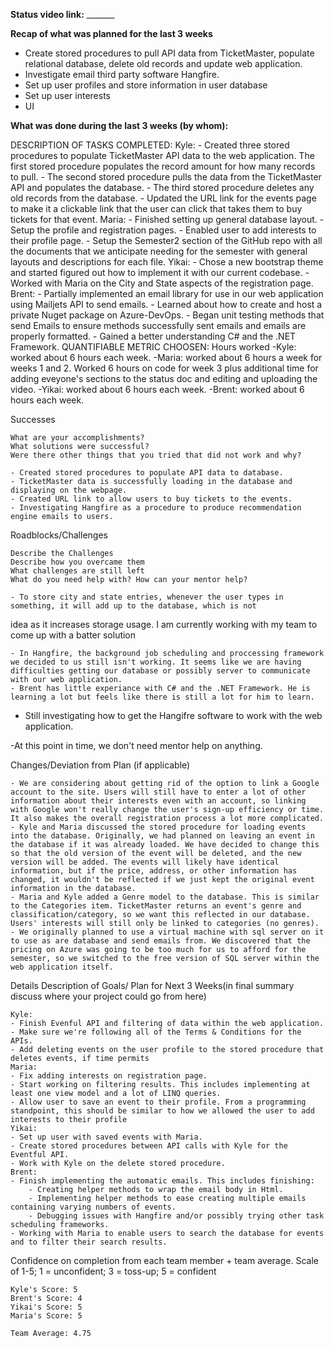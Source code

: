 <b>Status video link:</b> _______

<b>Recap of what was planned for the last 3 weeks</b>
- Create stored procedures to pull API data from TicketMaster, populate relational database, 
  delete old records and update web application.
- Investigate email third party software Hangfire.
- Set up user profiles and store information in user database
- Set up user interests
- UI

<b>What was done during the last 3 weeks (by whom):</b>

DESCRIPTION OF TASKS COMPLETED:
    Kyle: 
    - Created three stored procedures to populate TicketMaster API data to the web application. The first stored procedure populates the record amount for how many records to pull.
    - The second stored procedure pulls the data from the TicketMaster API and populates the database.
    - The third stored procedure deletes any old records from the database.
    - Updated the URL link for the events page to make it a clickable link that the user can click that takes them to buy tickets
  for that event.
    Maria:
    - Finished setting up general database layout.
    - Setup the profile and registration pages.
    - Enabled user to add interests to their profile page.
    - Setup the Semester2 section of the GitHub repo with all the documents that we anticipate needing for the semester with general layouts and descriptions for each file.
    Yikai:
    - Chose a new bootstrap theme and started figured out how to implement it with our current codebase.
    - Worked with Maria on the City and State aspects of the registration page.
    Brent: 
    - Partially implemented an email library for use in our web application using Mailjets API to send emails.
	- Learned about how to create and host a private Nuget package on Azure-DevOps.
	- Began unit testing methods that send Emails to ensure methods successfully sent emails and emails are properly formatted.
	- Gained a better understanding C# and the .NET Framework.
QUANTIFIABLE METRIC CHOOSEN: Hours worked
    -Kyle: worked about 6 hours each week.
    -Maria: worked about 6 hours a week for weeks 1 and 2. Worked 6 hours on code for week 3 plus additional time for adding eveyone's sections to the status doc and editing and uploading the video.
    -Yikai: worked about 6 hours each week.
    -Brent: worked about 6 hours each week.
    
Successes        

    What are your accomplishments?
    What solutions were successful?
    Were there other things that you tried that did not work and why?

    - Created stored procedures to populate API data to database.
    - TicketMaster data is successfully loading in the database and displaying on the webpage.
    - Created URL link to allow users to buy tickets to the events.
    - Investigating Hangfire as a procedure to produce recommendation engine emails to users.

Roadblocks/Challenges
 
    Describe the Challenges
    Describe how you overcame them
    What challenges are still left
    What do you need help with? How can your mentor help?

    - To store city and state entries, whenever the user types in something, it will add up to the database, which is not 
idea as it increases storage usage. I am currently working with my team to come up with a batter solution

	- In Hangfire, the background job scheduling and proccessing framework we decided to us still isn't working. It seems like we are having difficulties getting our database or possibly server to communicate with our web application. 
	- Brent has little experiance with C# and the .NET Framework. He is learning a lot but feels like there is still a lot for him to learn.
- Still investigating how to get the Hangifre software to work with the web application.

-At this point in time, we don't need mentor help on anything.
    

Changes/Deviation from Plan (if applicable)
 
    - We are considering about getting rid of the option to link a Google account to the site. Users will still have to enter a lot of other information about their interests even with an account, so linking with Google won't really change the user's sign-up efficiency or time. It also makes the overall registration process a lot more complicated.
    - Kyle and Maria discussed the stored procedure for loading events into the database. Originally, we had planned on leaving an event in the database if it was already loaded. We have decided to change this so that the old version of the event will be deleted, and the new version will be added. The events will likely have identical information, but if the price, address, or other information has changed, it wouldn't be reflected if we just kept the original event information in the database.
    - Maria and Kyle added a Genre model to the database. This is similar to the Categories item. TicketMaster returns an event's genre and classification/category, so we want this reflected in our database. Users' interests will still only be linked to categories (no genres).
    - We originally planned to use a virtual machine with sql server on it to use as are database and send emails from. We discovered that the pricing on Azure was going to be too much for us to afford for the semester, so we switched to the free version of SQL server within the web application itself.


Details Description of Goals/ Plan for Next 3 Weeks(in final summary discuss where your project could go from here)

    Kyle:
    - Finish Evenful API and filtering of data within the web application.
    - Make sure we're following all of the Terms & Conditions for the APIs.
    - Add deleting events on the user profile to the stored procedure that deletes events, if time permits
    Maria:
    - Fix adding interests on registration page.
    - Start working on filtering results. This includes implementing at least one view model and a lot of LINQ queries.
    - Allow user to save an event to their profile. From a programming standpoint, this should be similar to how we allowed the user to add interests to their profile
    Yikai:
    - Set up user with saved events with Maria.
    - Create stored procedures between API calls with Kyle for the Eventful API.
    - Work with Kyle on the delete stored procedure.
    Brent:
    - Finish implementing the automatic emails. This includes finishing:
		- Creating helper methods to wrap the email body in Html.
		- Implementing helper methods to ease creating multiple emails containing varying numbers of events.
		- Debugging issues with Hangfire and/or possibly trying other task scheduling frameworks.
	- Working with Maria to enable users to search the database for events and to filter their search results.


Confidence on completion from each team member + team average. Scale of 1-5; 1 = unconfident;  3 = toss-up; 5 = confident

    Kyle's Score: 5
    Brent's Score: 4
    Yikai's Score: 5
    Maria's Score: 5

    Team Average: 4.75
